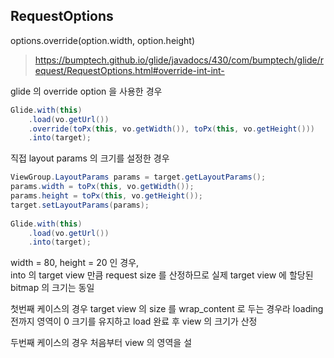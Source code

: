 


## RequestOptions

options.override(option.width, option.height)
>https://bumptech.github.io/glide/javadocs/430/com/bumptech/glide/request/RequestOptions.html#override-int-int-

glide 의 override option 을 사용한 경우
```java
Glide.with(this)  
	.load(vo.getUrl())  
    .override(toPx(this, vo.getWidth()), toPx(this, vo.getHeight()))
    .into(target);
```

직접 layout params 의 크기를 설정한 경우
```java
ViewGroup.LayoutParams params = target.getLayoutParams();  
params.width = toPx(this, vo.getWidth());  
params.height = toPx(this, vo.getHeight());  
target.setLayoutParams(params);  
  
Glide.with(this)  
	.load(vo.getUrl())  
    .into(target);
```

width = 80, height = 20 인 경우,  
into 의 target view 만큼 request size 를 산정하므로 실제 target view 에 할당된 bitmap 의 크기는 동일 
  
첫번째 케이스의 경우 target view 의 size 를 wrap_content 로 두는 경우라
loading 전까지 영역이 0 크기를 유지하고 load 완료 후 view 의 크기가 산정

두번째 케이스의 경우 처음부터 view 의 영역을 설 

<!--stackedit_data:
eyJoaXN0b3J5IjpbLTk2NTYxODcyNiwxMDUxMTMwNzkyLC05MD
gyMTUwNjAsLTU4MTg5MDhdfQ==
-->
